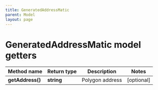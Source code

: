 ```yaml
---
title: GeneratedAddressMatic
parent: Model
layout: page
---
```


# GeneratedAddressMatic model getters

Method name | Return type | Description | Notes
------------ | ------------- | ------------- | -------------
**getAddress()** | **string** | Polygon address | [optional]

